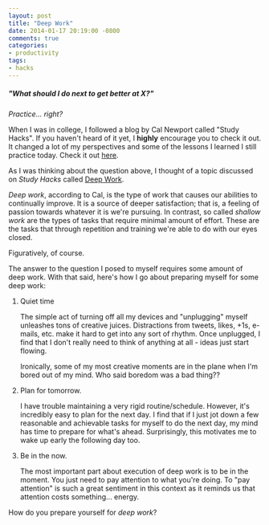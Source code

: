 ```yaml
---
layout: post
title: "Deep Work"
date: 2014-01-17 20:19:00 -0800
comments: true
categories:
- productivity
tags:
- hacks
---
```


##### "What should I do next to get better at X?"

_Practice... right?_

When I was in college, I followed a blog by Cal Newport called "Study Hacks". If you haven't heard of it yet, I **highly** encourage you to check it out. It changed a lot of my perspectives and some of the lessons I learned I still practice today. Check it out <a href="http://calnewport.com/blog/">here</a>.

As I was thinking about the question above, I thought of a topic discussed on _Study Hacks_ called <a href="http://calnewport.com/blog/2012/11/21/knowledge-workers-are-bad-at-working-and-heres-what-to-do-about-it/">Deep Work</a>.

_Deep work_, according to Cal, is the type of work that causes our abilities to continually improve. It is a source of deeper satisfaction; that is, a feeling of passion towards whatever it is we're pursuing. In contrast, so called _shallow work_ are the types of tasks that require minimal amount of effort. These are the tasks that through repetition and training we're able to do with our eyes closed. 

Figuratively, of course.

The answer to the question I posed to myself requires some amount of deep work. With that said, here's how I go about preparing myself for some deep work:

1. Quiet time

	The simple act of turning off all my devices and "unplugging" myself unleashes tons of creative juices. Distractions from tweets, likes, +1s, e-mails, etc. make it hard to get into any sort of rhythm. Once unplugged, I find that I don't really need to think of anything at all - ideas just start flowing.
	
	Ironically, some of my most creative moments are in the plane when I'm bored out of my mind. Who said boredom was a bad thing??

2. Plan for tomorrow.

	I have trouble maintaining a very rigid routine/schedule. However, it's incredibly easy to plan for the next day. I find that if I just jot down a few reasonable and achievable tasks for myself to do the next day, my mind has time to prepare for what's ahead. Surprisingly, this motivates me to wake up early the following day too.

3. Be in the now.

	The most important part about execution of deep work is to be in the moment. You just need to pay attention to what you're doing. To "pay attention" is such a great sentiment in this context as it reminds us that attention costs something... energy.

How do you prepare yourself for _deep work_?